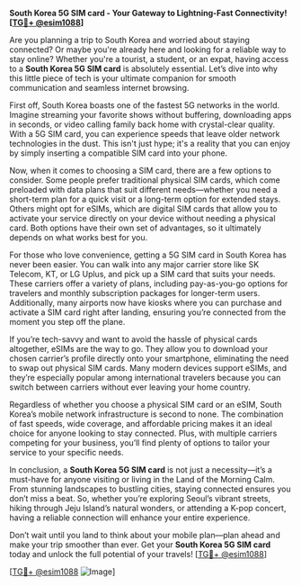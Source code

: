 **South Korea 5G SIM card - Your Gateway to Lightning-Fast Connectivity! [[TG💪+ @esim1088](https://t.me/s/esim1088)]**

Are you planning a trip to South Korea and worried about staying connected? Or maybe you're already here and looking for a reliable way to stay online? Whether you're a tourist, a student, or an expat, having access to a **South Korea 5G SIM card** is absolutely essential. Let’s dive into why this little piece of tech is your ultimate companion for smooth communication and seamless internet browsing.

First off, South Korea boasts one of the fastest 5G networks in the world. Imagine streaming your favorite shows without buffering, downloading apps in seconds, or video calling family back home with crystal-clear quality. With a 5G SIM card, you can experience speeds that leave older network technologies in the dust. This isn't just hype; it's a reality that you can enjoy by simply inserting a compatible SIM card into your phone.

Now, when it comes to choosing a SIM card, there are a few options to consider. Some people prefer traditional physical SIM cards, which come preloaded with data plans that suit different needs—whether you need a short-term plan for a quick visit or a long-term option for extended stays. Others might opt for eSIMs, which are digital SIM cards that allow you to activate your service directly on your device without needing a physical card. Both options have their own set of advantages, so it ultimately depends on what works best for you.

For those who love convenience, getting a 5G SIM card in South Korea has never been easier. You can walk into any major carrier store like SK Telecom, KT, or LG Uplus, and pick up a SIM card that suits your needs. These carriers offer a variety of plans, including pay-as-you-go options for travelers and monthly subscription packages for longer-term users. Additionally, many airports now have kiosks where you can purchase and activate a SIM card right after landing, ensuring you’re connected from the moment you step off the plane.

If you’re tech-savvy and want to avoid the hassle of physical cards altogether, eSIMs are the way to go. They allow you to download your chosen carrier’s profile directly onto your smartphone, eliminating the need to swap out physical SIM cards. Many modern devices support eSIMs, and they’re especially popular among international travelers because you can switch between carriers without ever leaving your home country.

Regardless of whether you choose a physical SIM card or an eSIM, South Korea’s mobile network infrastructure is second to none. The combination of fast speeds, wide coverage, and affordable pricing makes it an ideal choice for anyone looking to stay connected. Plus, with multiple carriers competing for your business, you’ll find plenty of options to tailor your service to your specific needs.

In conclusion, a **South Korea 5G SIM card** is not just a necessity—it’s a must-have for anyone visiting or living in the Land of the Morning Calm. From stunning landscapes to bustling cities, staying connected ensures you don’t miss a beat. So, whether you’re exploring Seoul’s vibrant streets, hiking through Jeju Island’s natural wonders, or attending a K-pop concert, having a reliable connection will enhance your entire experience. 

Don’t wait until you land to think about your mobile plan—plan ahead and make your trip smoother than ever. Get your **South Korea 5G SIM card** today and unlock the full potential of your travels! [[TG💪+ @esim1088](https://t.me/s/esim1088)]

[[TG💪+ @esim1088](https://t.me/s/esim1088) ![Image](https://i.postimg.cc/Y0z9fWf4/image.png)]